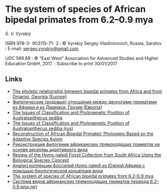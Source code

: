 # The system of species of African bipedal primates from 6.2–0.9 mya
_S. V. Vyrskiy_

ISBN 978-3- 903115-71- 2 
  : © Vyrskiy Sergey Vladimirovich, Russia, Saratov
  : E-mail: [sergey.vyrskiy@gmail.com][email]
  
UDC 599.89 
  : © “East West” Association for Advanced Studies and Higher Education GmbH, 2017.
  : Subscribe to print 30/01/2017
  
## Links
* [The phyletic relationship between bipedal primates from Africa and from Dmanisi, Georgia (Europe)][relationship-eng]
* [Филетические (родовые) отношения между двуногими приматами из Африки и из Дманиси, Грузия (Европа)][relationship-rus]
* [The Issues of Classification and Phylogenetic Position of Australopithecus sediba][classification-eng]
* [The Issues of Classification and Phylogenetic Position of Australopithecus sediba (rus)][classification-rus]
* [Reconstruction of African Bipedal Primates’ Phylogeny Based on the Adaptive Species Axiom][reconstruction-eng]
* [Реконструкция филогении африканских прямоходящих приматов на основе аксиомы адаптивного вида][reconstruction-rus]
* [Review of the Homo naledi Fossil Collection from South Africa Using the Biological Species Concept][review-eng]
* [Анализ коллекции фоссилий Homo naledi из Южной Африки с помощью биологической концепции вида][review-rus]
* [The system of species of African bipedal primates from 6.2–0.9 mya][paper-eng]
* [Система видов африканских прямоходящих приматов периода 6.2–0.9 млн.лет][paper-rus]

[email]: <mailto:sergey.vyrskiy@gmail.com>
[relationship-eng]: https://lupinepublishers.com/anthropological-and-archaeological-sciences/pdf/JAAS.MS.ID.000297.pdf
[relationship-rus]: The_Phyletic_Relationship-rus.pdf
[classification-eng]: The_Issues_of_Classification.pdf
[classification-rus]: The_Issues_of_Classification-rus.pdf
[reconstruction-eng]: <Reconstruction-eng.pdf>
[reconstruction-rus]: <Reconstruction-rus.pdf>
[review-eng]: <Review-eng.pdf>
[review-rus]: <Review-ru.pdf>
[paper-eng]: <Manuscript-eng.pdf>
[paper-rus]: <Manuscript-rus.pdf>
